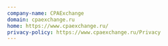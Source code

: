 ```yaml
---
company-name: CPAExchange
domain: cpaexchange.ru
home: https://www.cpaexchange.ru/
privacy-policy: https://www.cpaexchange.ru/Privacy
---
```




